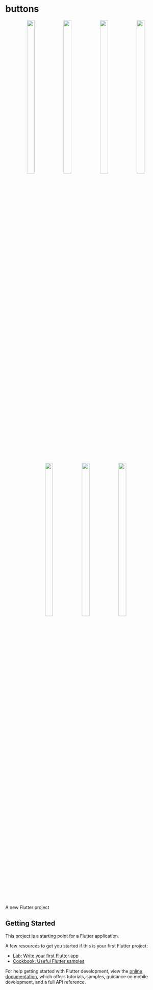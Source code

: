 # buttons

<p align="center">
  <img src = "https://github.com/mayuuu05/button/assets/149376263/35834742-180d-49de-ab9f-2196613d7285 " width=22% height=35% >
   <img src = "https://github.com/mayuuu05/button/assets/149376263/a1f0314d-2a11-421f-b39c-f2b4311ed4b7 " width=22% height=35% >
   <img src = "https://github.com/mayuuu05/button/assets/149376263/36796202-5d40-4c36-b97e-e497fc225cd5 " width=22% height=35% >
   <img src = "https://github.com/mayuuu05/button/assets/149376263/7bc115bf-de1c-4343-ba6d-1e8851e8218c " width=22% height=35% >
    <br>
</br>
  
   <img src = "https://github.com/mayuuu05/button/assets/149376263/eac19e44-2d51-4e4d-b152-aeedaed4e910 " width=22% height=35% >
   <img src = "https://github.com/mayuuu05/button/assets/149376263/0235f1ce-4e4a-4668-8e9c-4481c56df520 " width=22% height=35% >
   <img src = "https://github.com/mayuuu05/button/assets/149376263/538d178a-f15a-4c5e-bfca-9e3738bd0f9c " width=22% height=35% >

</p>
A new Flutter project




## Getting Started

This project is a starting point for a Flutter application.

A few resources to get you started if this is your first Flutter project:

- [Lab: Write your first Flutter app](https://docs.flutter.dev/get-started/codelab)
- [Cookbook: Useful Flutter samples](https://docs.flutter.dev/cookbook)

For help getting started with Flutter development, view the
[online documentation](https://docs.flutter.dev/), which offers tutorials,
samples, guidance on mobile development, and a full API reference.
